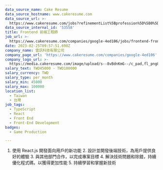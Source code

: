 ```yaml
---
data_source_name: Cake Resume
data_source_hostname: www.cakeresume.com
data_source_url: >-
  https://www.cakeresume.com/jobs?refinementList%5Bprofession%5D%5B0%5D=game-production&range%5Bsalary_range%5D%5Bmin%5D=100000
data_source_internal_id: '53558'
title: Frontend 前端工程師
job_url: >-
  https://www.cakeresume.com/companies/google-4ed106/jobs/frontend-frontend-engineer
date: 2023-02-25T09:57:51.698Z
company_name: 雲訊科技有限公司
company_page_url: 'https://www.cakeresume.com/companies/google-4ed106'
company_logo_url: >-
  https://media.cakeresume.com/image/upload/s--8vBdnKmG--/c_pad,fl_png8,h_200,w_200/v1677316346/nrbqxnfira6ujckri5nc.png
salary_text: TWD45000 - TWD100000
salary_currency: TWD
salary_type: per_month
salary_min: 45000
salary_max: 100000
location_list:
  - Taiwan
  - 台灣
job_tags:
  - TypeScript
  - React
  - Front End
  - Front-End Development
badges:
  - Game Production

---
```


1. 使用 React.js 開發面向用戶的新功能 2. 設計並開發後端技術，為用戶提供良好的體驗 3. 與其他部門合作，以完成專案目標 4. 解決技術問題和除錯，持續優化程式碼，以獲得更加性能 5. 持續學習和掌握新技術